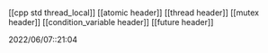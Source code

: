 # 
[[cpp std thread_local]]
[[atomic header]]
[[thread header]]
[[mutex header]]
[[condition_variable header]]
[[future header]]

2022/06/07::21:04
